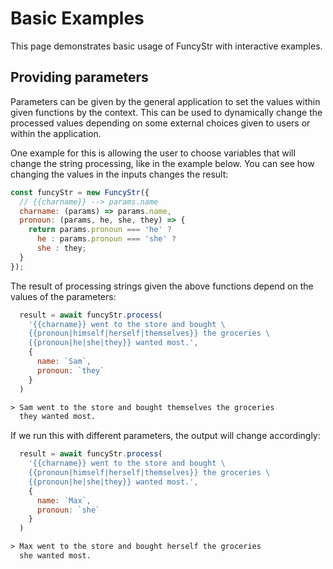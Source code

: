 # Basic Examples

This page demonstrates basic usage of FuncyStr with interactive examples.

## Providing parameters 

Parameters can be given by the general application to set the values within given functions by the context. This can be used to dynamically change the processed values depending on some external choices given to users or within the application.

One example for this is allowing the user to choose variables that will change the string processing, like in the example below. You can see how changing the values in the inputs changes the result:

```js
const funcyStr = new FuncyStr({
  // {{charname}} --> params.name
  charname: (params) => params.name,
  pronoun: (params, he, she, they) => {
    return params.pronoun === 'he' ?
      he : params.pronoun === 'she' ?
      she : they;
  }
});
```

The result of processing strings given the above functions depend on the values of the parameters:

```js
  result = await funcyStr.process(
    '{{charname}} went to the store and bought \
    {{pronoun|himself|herself|themselves}} the groceries \
    {{pronoun|he|she|they}} wanted most.',
    {
      name: `Sam`,
      pronoun: `they`
    }
  )
```

```txt
> Sam went to the store and bought themselves the groceries 
  they wanted most.
```

If we run this with different parameters, the output will change accordingly:

```js
  result = await funcyStr.process(
    '{{charname}} went to the store and bought \
    {{pronoun|himself|herself|themselves}} the groceries \
    {{pronoun|he|she|they}} wanted most.',
    {
      name: `Max`,
      pronoun: `she`
    }
  )
```

```txt
> Max went to the store and bought herself the groceries 
  she wanted most.
```

